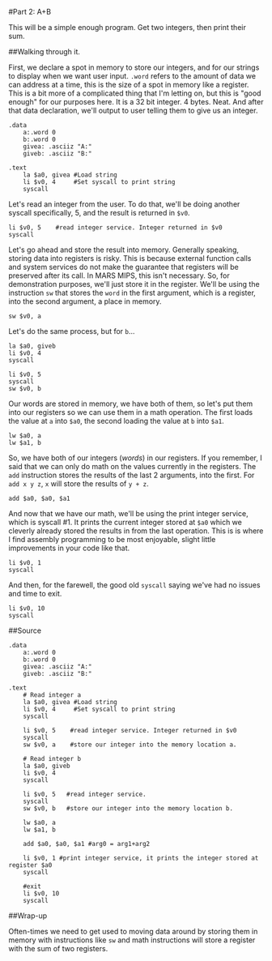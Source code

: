 #Part 2: A+B

This will be a simple enough program. Get two integers, then print their sum.

##Walking through it.

First, we declare a spot in memory to store our integers, and for our 
strings to display when we want user input. ``.word`` refers to the amount of
data we can address at a time, this is the size of a spot in memory like a
register. This is a bit more of a complicated thing that I'm letting on, but
this is "good enough" for our purposes here. It is a 32 bit integer. 4 bytes.
Neat. And after that data declaration, we'll output to user telling them to
give us an integer.

    .data
	    a:.word 0
	    b:.word 0
	    givea: .asciiz "A:"
	    giveb: .asciiz "B:"

    .text
	    la $a0, givea #Load string
	    li $v0, 4     #Set syscall to print string
	    syscall

Let's read an integer from the user. To do that, we'll be doing another syscall
specifically, 5, and the result is returned in ``$v0``.

	li $v0, 5    #read integer service. Integer returned in $v0
	syscall

Let's go ahead and store the result into memory. Generally speaking, storing
data into registers is risky. This is because external function calls and
system services do not make the guarantee that registers will be preserved
after its call. In MARS MIPS, this isn't necessary. So, for demonstration
purposes, we'll just store it in the register. We'll be using the
instruction ``sw`` that stores the ``word`` in the first argument, which is a
register, into the second argument, a place in memory.

    sw $v0, a

Let's do the same process, but for ``b``...

	la $a0, giveb
	li $v0, 4
	syscall

	li $v0, 5
	syscall
	sw $v0, b

Our words are stored in memory, we have both of them, so let's put them into
our registers so we can use them in a math operation. The first loads the value
at ``a`` into ``$a0``, the second loading the value at ``b`` into ``$a1``.

	lw $a0, a
	lw $a1, b

So, we have both of our integers (*words*) in our registers. If you remember,
I said that we can only do math on the values currently in the registers. 
The ``add`` instruction stores the results of the last 2 arguments,
into the first. For ``add x y z``, ``x`` will store the results of ``y + z``.

    add $a0, $a0, $a1

And now that we have our math, we'll be using the print integer service, which
is syscall \#1. It prints the current integer stored at ``$a0`` which we
cleverly already stored the results in from the last operation. This is is
where I find assembly programming to be most enjoyable, slight little
improvements in your code like that.

	li $v0, 1 
	syscall

And then, for the farewell, the good old ``syscall`` saying we've had no
issues and time to exit.

	li $v0, 10
	syscall

##Source

    .data
	    a:.word 0
	    b:.word 0
	    givea: .asciiz "A:"
	    giveb: .asciiz "B:"

    .text
	    # Read integer a
	    la $a0, givea #Load string
	    li $v0, 4     #Set syscall to print string
	    syscall
	
	    li $v0, 5    #read integer service. Integer returned in $v0
	    syscall
	    sw $v0, a    #store our integer into the memory location a.
	
	    # Read integer b
	    la $a0, giveb
	    li $v0, 4
	    syscall
	
	    li $v0, 5   #read integer service.
	    syscall
	    sw $v0, b   #store our integer into the memory location b.
	
	    lw $a0, a
	    lw $a1, b
	
	    add $a0, $a0, $a1 #arg0 = arg1+arg2
	
	    li $v0, 1 #print integer service, it prints the integer stored at register $a0
	    syscall
	
	    #exit	
	    li $v0, 10
	    syscall

##Wrap-up

Often-times we need to get used to moving data around by storing them in
memory with instructions like ``sw`` and math instructions will store
a register with the sum of two registers.
